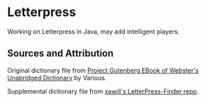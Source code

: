 # Letterpress

Working on Letterpress in Java, may add intelligent players.

## Sources and Attribution
Original dictionary file from [Project Gutenberg EBook of Webster's Unabridged Dictionary][1] by Various.

Supplemental dictionary file from [xawill's LetterPress-Finder repo][2].

[1]:http://www.gutenberg.org/files/29765/29765-8.txt
[2]:https://raw.github.com/xawill/LetterPress-Finder/master/SortedDictionary.txt